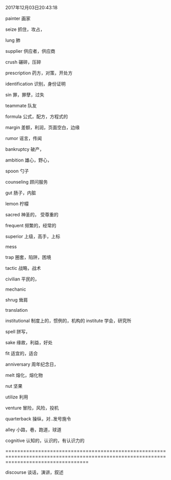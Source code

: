 2017年12月03日20:43:18

painter				画家

seize				抓住，攻占，

lung				肺

supplier			供应者，供应商

crush				碾碎，压碎

prescription		药方，对策，开处方

identification		识别，身份证明


sin 				罪，罪孽，过失

teammate			队友

formula				公式，配方，方程式的

margin				差额，利润，页面空白，边缘

rumor				谣言，传闻

bankruptcy			破产，

ambition			雄心，野心，

spoon				勺子

counseling			顾问服务

gut					肠子，内脏

lemon				柠檬

sacred				神圣的， 受尊重的

frequent			频繁的，经常的

superior			上级，高手，上标

mess				

trap				圈套，陷阱，困境

tactic				战略，战术

civilian			平民的，

mechanic			

shrug				耸肩

translation			

institutional		制度上的，惯例的，机构的
institute			学会，研究所

spell				拼写，

sake				缘故，利益，好处

fit 				适宜的，适合

anniversary			周年纪念日，

melt				熔化，熔化物

nut					坚果

utilize				利用

venture				冒险，风险，投机

quarterback			操纵，对..发号施令

alley				小路，巷，跑道，球道

cognitive			认知的，认识的，有认识力的





========================================================================================================================================


discourse			谈话，演讲，叙述







